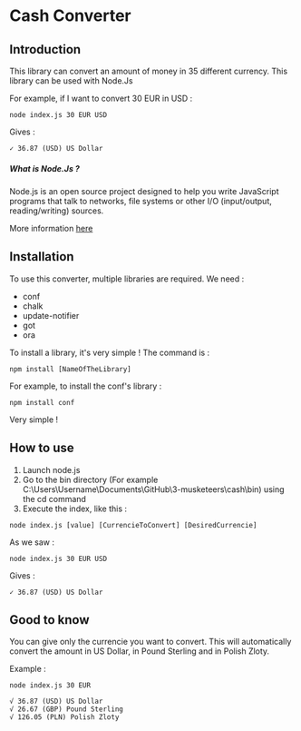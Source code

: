 # Cash Converter

## Introduction

This library can convert an amount of money in 35 different currency. This library can be used with Node.Js

For example, if I want to convert 30 EUR in USD :
 ```console
node index.js 30 EUR USD
```
Gives : 
```console
✓ 36.87 (USD) US Dollar
```

##### What is Node.Js ? 
Node.js is an open source project designed to help you write JavaScript programs that talk to networks, file systems or other I/O (input/output, reading/writing) sources.

More information [here](https://github.com/92bondstreet/javascript-empire#course-3---nodejs-master-of-universe)

## Installation

To use this converter, multiple libraries are required. 
We need : 
* conf
* chalk
* update-notifier
* got
* ora

To install a library, it's very simple ! The command is :
```console
npm install [NameOfTheLibrary]
```

For example, to install the conf's library : 
```console
npm install conf
```

Very simple ! 

## How to use 

1. Launch node.js
1. Go to the bin directory (For example C:\Users\Username\Documents\GitHub\3-musketeers\cash\bin) using the cd command
1. Execute the index, like this : 
```console
node index.js [value] [CurrencieToConvert] [DesiredCurrencie]
```
As we saw : 
 ```console
node index.js 30 EUR USD
```
Gives : 
```console
✓ 36.87 (USD) US Dollar
```

## Good to know 

You can give only the currencie you want to convert. This will automatically convert the amount in US Dollar, in Pound Sterling and in Polish Zloty.

Example : 
 ```console
node index.js 30 EUR 

√ 36.87 (USD) US Dollar
√ 26.67 (GBP) Pound Sterling
√ 126.05 (PLN) Polish Zloty
```
